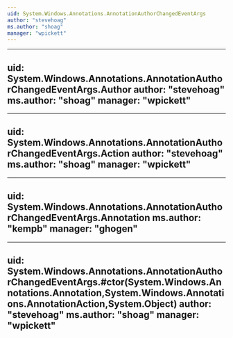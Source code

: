 ```yaml
---
uid: System.Windows.Annotations.AnnotationAuthorChangedEventArgs
author: "stevehoag"
ms.author: "shoag"
manager: "wpickett"
---
```


---
uid: System.Windows.Annotations.AnnotationAuthorChangedEventArgs.Author
author: "stevehoag"
ms.author: "shoag"
manager: "wpickett"
---

---
uid: System.Windows.Annotations.AnnotationAuthorChangedEventArgs.Action
author: "stevehoag"
ms.author: "shoag"
manager: "wpickett"
---

---
uid: System.Windows.Annotations.AnnotationAuthorChangedEventArgs.Annotation
ms.author: "kempb"
manager: "ghogen"
---

---
uid: System.Windows.Annotations.AnnotationAuthorChangedEventArgs.#ctor(System.Windows.Annotations.Annotation,System.Windows.Annotations.AnnotationAction,System.Object)
author: "stevehoag"
ms.author: "shoag"
manager: "wpickett"
---
